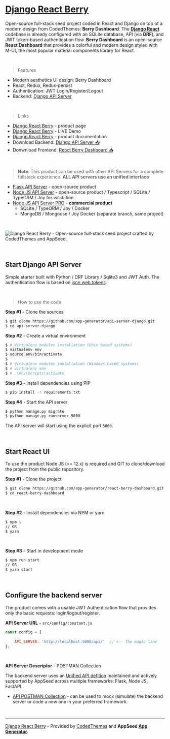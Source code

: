 # [Django React Berry](https://appseed.us/product/django-react-berry-dashboard)

Open-source full-stack seed project coded in React and Django on top of a modern design from CodedThemes: **Berry Dashboard**. The **[Django React](https://appseed.us/product/flask-react-berry-dashboard)** codebase is already configured with an SQLite database, API (via **DRF**), and JWT token-based authentication flow. **Berry Dashboard** is an open-source **React Dashboard** that provides a colorful and modern design styled with M-UI, the most popular material components library for React.

<br />

> Features

- Modern aesthetics UI design: Berry Dashboard
- React, Redux, Redux-persist
- Authentication: JWT Login/Register/Logout
- Backend: [Django API Server](https://github.com/app-generator/api-server-django) 

<br />

> Links

- [Django React Berry](https://appseed.us/product/django-react-berry-dashboard) - product page
- [Django React Berry](https://django-react-berry-dashboard.appseed-srv1.com/) - LIVE Demo
- [Django React Berry](https://docs.appseed.us/products/react/django-berry-dashboard) - product documentation
- Download Backend: [Django API Server 📥](https://github.com/app-generator/api-server-django/archive/refs/heads/main.zip)
- Donwnload Frontend: [React Berry Dashboard 📥](https://github.com/app-generator/react-berry-dashboard/archive/refs/heads/main.zip)  

<br >

> **Note**: This product can be used with other API Servers for a complete fullstack experience. **ALL API servers use an unified interface**

- [Flask API Server](https://github.com/app-generator/api-server-flask) - open-source product
- [Node JS API Server](https://github.com/app-generator/api-server-nodejs) - open-source product / Typescript / SQLite / TypeORM / Joy for validation
- [Node JS API Server PRO](https://github.com/app-generator/api-server-nodejs-pro) - **commercial product**
    - SQLite / TypeORM / Joy / Docker
    - MongoDB / Mongoose / Joy Docker (separate branch, same project)

<br />

![Django React Berry - Open-source full-stack seed project crafted by CodedThemes and AppSeed.](https://user-images.githubusercontent.com/51070104/124934742-aa392300-e00d-11eb-83bf-28d8b8704ec8.png)

<br />

## Start Django API Server

Simple starter built with Python / DRF Library / Sqlite3 and JWT Auth. The authentication flow is based on [json web tokens](https://jwt.io).

<br />

> How to use the code

**Step #1** -  Clone the sources

```bash
$ git clone https://github.com/app-generator/api-server-django.git
$ cd api-server-django
```

**Step #2** - Create a virtual environment

```bash
$ # Virtualenv modules installation (Unix based systems)
$ virtualenv env
$ source env/bin/activate
$
$ # Virtualenv modules installation (Windows based systems)
$ # virtualenv env
$ # .\env\Scripts\activate
```

**Step #3** - Install dependencies using PIP

```bash
$ pip install -r requirements.txt
```

**Step #4** - Start the API server

```bash
$ python manage.py migrate
$ python manage.py runserver 5000
```

The API server will start using the explicit port `5000`.

<br />

## Start React UI 

To use the product Node JS (>= 12.x) is required and GIT to clone/download the project from the public repository.

**Step #1** - Clone the project

```bash
$ git clone https://github.com/app-generator/react-berry-dashboard.git
$ cd react-berry-dashboard
```

<br >

**Step #2** - Install dependencies via NPM or yarn

```bash
$ npm i
// OR
$ yarn
```

<br />

**Step #3** - Start in development mode

```bash
$ npm run start 
// OR
$ yarn start
```

<br />

## Configure the backend server

The product comes with a usable JWT Authentication flow that provides only the basic requests: login/logout/register. 

**API Server URL** - `src/config/constant.js` 

```javascript
const config = {
    ...
    API_SERVER: 'http://localhost:5000/api/'  // <-- The magic line
};
```

<br />

**API Server Descriptor** - POSTMAN Collection

The backend server uses an [Unified API defition](https://docs.appseed.us/boilerplate-code/api-server/api-unified-definition) maintained and actively supported by AppSeed across multiple frameworks: Flask, Node JS, FastAPI.

- [API POSTMAN Collection](https://github.com/app-generator/api-unified-definition/blob/main/api.postman_collection.json) - can be used to mock (simulate) the backend server or code a new one in your preferred framework. 

<br />

---
[Django React Berry](https://appseed.us/product/django-react-berry-dashboard) - Provided by [CodedThemes](https://codedthemes.com/) and **AppSeed [App Generator](https://appseed.us/app-generator)**.
